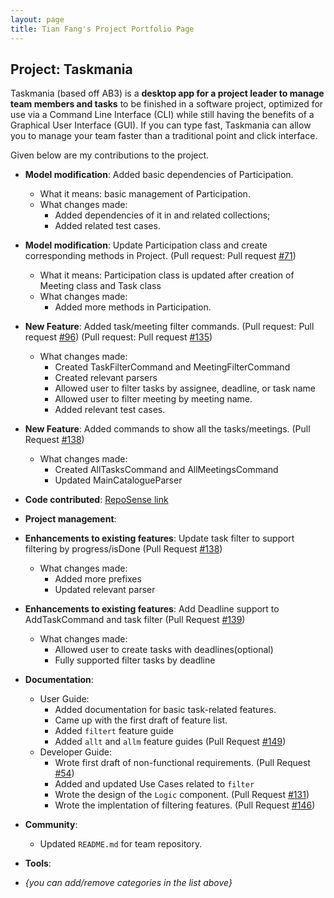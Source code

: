 ```yaml
---
layout: page
title: Tian Fang's Project Portfolio Page
---
```


## Project: Taskmania

Taskmania (based off AB3) is a **desktop app for a project leader to manage team members and tasks** to be finished in a
 software project, optimized for use via a Command Line Interface (CLI) while still having the benefits of a 
 Graphical User Interface (GUI). If you can type fast, Taskmania can allow you to manage your team faster than 
 a traditional point and click interface.

Given below are my contributions to the project.

* **Model modification**: Added basic dependencies of Participation.
  * What it means: basic management of Participation.
  * What changes made: 
    * Added dependencies of it in and related collections;
    * Added related test cases.
* **Model modification**: Update Participation class and create corresponding methods in Project. (Pull request: Pull request [\#71](https://github.com/AY2021S1-CS2103T-W10-3/tp/pull/71))
  * What it means: Participation class is updated after creation of Meeting class and Task class
  * What changes made:
    * Added more methods in Participation.
* **New Feature**: Added task/meeting filter commands. 
    (Pull request: Pull request [\#96](https://github.com/AY2021S1-CS2103T-W10-3/tp/pull/96))
    (Pull request: Pull request [\#135](https://github.com/AY2021S1-CS2103T-W10-3/tp/pull/135))
  * What changes made: 
    * Created TaskFilterCommand and MeetingFilterCommand
    * Created relevant parsers
    * Allowed user to filter tasks by assignee, deadline, or task name
    * Allowed user to filter meeting by meeting name.
    * Added relevant test cases.
* **New Feature**: Added commands to show all the tasks/meetings.
    (Pull Request [\#138](https://github.com/AY2021S1-CS2103T-W10-3/tp/pull/138))
  * What changes made: 
    * Created AllTasksCommand and AllMeetingsCommand
    * Updated MainCatalogueParser
* **Code contributed**: [RepoSense link](https://nus-cs2103-ay2021s1.github.io/tp-dashboard/#breakdown=true&search=&sort=groupTitle&sortWithin=title&since=2020-08-14&timeframe=commit&mergegroup=&groupSelect=groupByRepos&checkedFileTypes=docs~functional-code~test-code~other&tabOpen=true&tabType=authorship&zFR=false&tabAuthor=T-Fang&tabRepo=AY2021S1-CS2103T-W10-3%2Ftp%5Bmaster%5D&authorshipIsMergeGroup=false&authorshipFileTypes=docs~functional-code~test-code)
* **Project management**:
* **Enhancements to existing features**: Update task filter to support filtering by progress/isDone (Pull Request [\#138](https://github.com/AY2021S1-CS2103T-W10-3/tp/pull/138))
    * What changes made: 
        * Added more prefixes
        * Updated relevant parser
* **Enhancements to existing features**: Add Deadline support to AddTaskCommand and task filter
    (Pull Request [\#139](https://github.com/AY2021S1-CS2103T-W10-3/tp/pull/139))
    * What changes made: 
        * Allowed user to create tasks with deadlines(optional)
        * Fully supported filter tasks by deadline
    
* **Documentation**:
  * User Guide:
    * Added documentation for basic task-related features.
    * Came up with the first draft of feature list.
    * Added `filtert` feature guide
    * Added `allt` and `allm` feature guides (Pull Request [\#149](https://github.com/AY2021S1-CS2103T-W10-3/tp/pull/149))
  * Developer Guide:
    * Wrote first draft of non-functional requirements. (Pull Request [\#54](https://github.com/AY2021S1-CS2103T-W10-3/tp/pull/54))
    * Added and updated Use Cases related to `filter`
    * Wrote the design of the `Logic` component. (Pull Request [\#131](https://github.com/AY2021S1-CS2103T-W10-3/tp/pull/131))
    * Wrote the implentation of filtering features. (Pull Request [\#146](https://github.com/AY2021S1-CS2103T-W10-3/tp/pull/146))
* **Community**:
  * Updated `README.md` for team repository.
* **Tools**:
* _{you can add/remove categories in the list above}_
